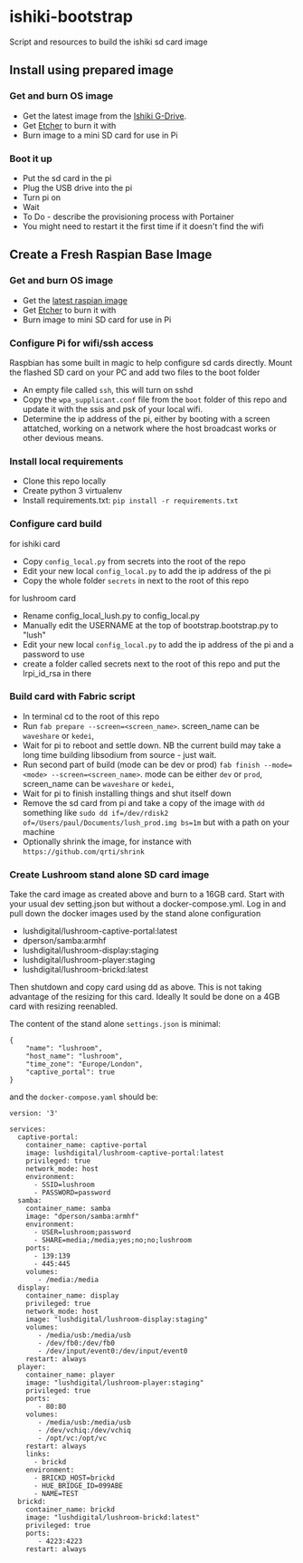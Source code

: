 # ishiki-bootstrap
Script and resources to build the ishiki sd card image

## Install using prepared image

### Get and burn OS image

* Get the latest image from the [Ishiki G-Drive](https://drive.google.com/drive/folders/1tEcEPm5kBUOxb5QJtNzzRXn4S44mObtE?usp=sharing).
* Get [Etcher](https://www.balena.io/etcher/) to burn it with
* Burn image to a mini SD card for use in Pi


### Boot it up

* Put the sd card in the pi
* Plug the USB drive into the pi
* Turn pi on
* Wait
* To Do - describe the provisioning process with Portainer
* You might need to restart it the first time if it doesn't find the wifi


## Create a Fresh Raspian Base Image

### Get and burn OS image

* Get the [latest raspian image](https://downloads.raspberrypi.org/raspbian_lite_latest)
* Get [Etcher](https://www.balena.io/etcher/) to burn it with
* Burn image to mini SD card for use in Pi

### Configure Pi for wifi/ssh access

Raspbian has some built in magic to help configure sd cards directly.
Mount the flashed SD card on your PC and add two files to the boot folder

* An empty file called `ssh`, this will turn on sshd
* Copy the `wpa_supplicant.conf` file from the `boot` folder of this repo and update it with the ssis and psk of your local wifi.
* Determine the ip address of the pi, either by booting with a screen attatched,
working on a network where the host broadcast works or other devious means.


### Install local requirements

* Clone this repo locally
* Create python 3 virtualenv
* Install requirements.txt: `pip install -r requirements.txt`

### Configure card build

for ishiki card

* Copy `config_local.py` from secrets into the root of the repo
* Edit your new local `config_local.py` to add the ip address of the pi
* Copy the whole folder `secrets` in next to the root of this repo

for lushroom card

* Rename config_local_lush.py to config_local.py
* Manually edit the USERNAME at the top of bootstrap.bootstrap.py to "lush"
* Edit your new local `config_local.py` to add the ip address of the pi and a password to use
* create a folder called secrets next to the root of this repo and put the lrpi_id_rsa in there

### Build card with Fabric script

* In terminal cd to the root of this repo
* Run `fab prepare --screen=<screen_name>`. screen_name can be `waveshare` or `kedei`,
* Wait for pi to reboot and settle down. NB the current build may take a long time building libsodium from source - just wait.
* Run second part of build (mode can be dev or prod) `fab finish --mode=<mode> --screen=<screen_name>`. mode can be either `dev` or `prod`, screen_name can be `waveshare` or `kedei`,
* Wait for pi to finish installing things and shut itself down
* Remove the sd card from pi and take a copy of the image with `dd` something
 like `sudo dd if=/dev/rdisk2 of=/Users/paul/Documents/lush_prod.img bs=1m` but with a path on your machine
* Optionally shrink the image, for instance with `https://github.com/qrti/shrink`


### Create Lushroom stand alone SD card image

Take the card image as created above and burn to a 16GB card.
Start with your usual dev setting.json but without a docker-compose.yml.
Log in and pull down the docker images used by the stand alone configuration

* lushdigital/lushroom-captive-portal:latest
* dperson/samba:armhf
* lushdigital/lushroom-display:staging
* lushdigital/lushroom-player:staging
* lushdigital/lushroom-brickd:latest

Then shutdown and copy card using dd as above. This is not taking advantage of the resizing for this card.
Ideally It sould be done on a 4GB card with resizing reenabled.

The content of the stand alone `settings.json` is minimal:

```
{
    "name": "lushroom",
    "host_name": "lushroom",
    "time_zone": "Europe/London",
    "captive_portal": true
}
```

and the `docker-compose.yaml` should be:

```
version: '3'

services:
  captive-portal:
    container_name: captive-portal
    image: lushdigital/lushroom-captive-portal:latest
    privileged: true
    network_mode: host
    environment:
      - SSID=lushroom
      - PASSWORD=password
  samba:
    container_name: samba
    image: "dperson/samba:armhf"
    environment:
      - USER=lushroom;password
      - SHARE=media;/media;yes;no;no;lushroom
    ports:
      - 139:139
      - 445:445
    volumes:
       - /media:/media
  display:
    container_name: display
    privileged: true
    network_mode: host
    image: "lushdigital/lushroom-display:staging"
    volumes:
       - /media/usb:/media/usb
       - /dev/fb0:/dev/fb0
       - /dev/input/event0:/dev/input/event0
    restart: always
  player:
    container_name: player
    image: "lushdigital/lushroom-player:staging"
    privileged: true
    ports:
       - 80:80
    volumes:
       - /media/usb:/media/usb
       - /dev/vchiq:/dev/vchiq
       - /opt/vc:/opt/vc
    restart: always
    links:
      - brickd
    environment:
      - BRICKD_HOST=brickd
      - HUE_BRIDGE_ID=099ABE
      - NAME=TEST
  brickd:
    container_name: brickd
    image: "lushdigital/lushroom-brickd:latest"
    privileged: true
    ports:
       - 4223:4223
    restart: always

```
